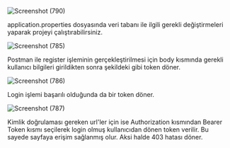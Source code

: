 
![Screenshot (790)](https://github.com/zehrayhn/SpringSecurityWithJWT/assets/75533288/eacf45c3-73c5-41a1-a869-62b0564cb736)

application.properties dosyasında veri tabanı ile ilgili gerekli değiştirmeleri yaparak projeyi çalıştırabilirsiniz. 



![Screenshot (785)](https://github.com/zehrayhn/SpringSecurityWithJWT/assets/75533288/dc5bf0ed-b48b-4151-a49b-f2e42a0a6edc)

Postman ile register işleminin gerçekleştirilmesi için body kısmında gerekli kullanıcı bilgileri girildikten sonra şekildeki gibi token döner.



![Screenshot (786)](https://github.com/zehrayhn/SpringSecurityWithJWT/assets/75533288/a90f4703-e280-4e28-bef5-c6df6969fdc3)

Login işlemi başarılı olduğunda da bir token döner.



![Screenshot (787)](https://github.com/zehrayhn/SpringSecurityWithJWT/assets/75533288/8a62baa9-6a87-4ce7-bfd5-0036f253455c)

Kimlik doğrulaması gereken url'ler için ise Authorization kısmından Bearer Token kısmı seçilerek login olmuş kullanıcıdan dönen token verilir. 
Bu sayede sayfaya erişim sağlanmış olur. Aksi halde 403 hatası döner.


